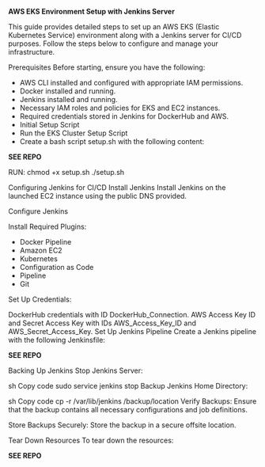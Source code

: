 **AWS EKS Environment Setup with Jenkins Server**

This guide provides detailed steps to set up an AWS EKS (Elastic Kubernetes Service) environment along with a Jenkins server for CI/CD purposes. Follow the steps below to configure and manage your infrastructure.

Prerequisites
Before starting, ensure you have the following:

- AWS CLI installed and configured with appropriate IAM permissions.
- Docker installed and running.
- Jenkins installed and running.
- Necessary IAM roles and policies for EKS and EC2 instances.
- Required credentials stored in Jenkins for DockerHub and AWS.
- Initial Setup Script
- Run the EKS Cluster Setup Script
- Create a bash script setup.sh with the following content:

**SEE REPO**

RUN: chmod +x setup.sh
./setup.sh

Configuring Jenkins for CI/CD
Install Jenkins
Install Jenkins on the launched EC2 instance using the public DNS provided.

Configure Jenkins

Install Required Plugins:

- Docker Pipeline
- Amazon EC2
- Kubernetes
- Configuration as Code
- Pipeline
- Git
  
Set Up Credentials:

DockerHub credentials with ID DockerHub_Connection.
AWS Access Key ID and Secret Access Key with IDs AWS_Access_Key_ID and AWS_Secret_Access_Key.
Set Up Jenkins Pipeline
Create a Jenkins pipeline with the following Jenkinsfile:

**SEE REPO**

Backing Up Jenkins
Stop Jenkins Server:

sh
Copy code
sudo service jenkins stop
Backup Jenkins Home Directory:

sh
Copy code
cp -r /var/lib/jenkins /backup/location
Verify Backups:
Ensure that the backup contains all necessary configurations and job definitions.

Store Backups Securely:
Store the backup in a secure offsite location.

Tear Down Resources
To tear down the resources:

**SEE REPO**
